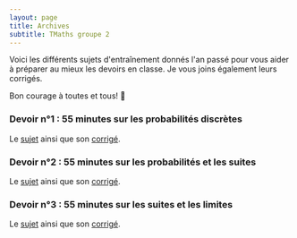 ```yaml
---
layout: page
title: Archives
subtitle: TMaths groupe 2
---
```


Voici les différents sujets d'entraînement donnés l'an passé pour vous aider à préparer au mieux les devoirs en classe. Je vous joins également leurs corrigés.

Bon courage à toutes et tous! :punch:



### Devoir n°1 : 55 minutes sur les probabilités discrètes

Le [sujet](/devoirs.blancs/DS1.Probabilites.20243025.pdf) ainsi que son [corrigé](/devoirs.blancs/Correction.DS1.2024.2025.pdf).

### Devoir n°2 : 55 minutes sur les probabilités et les suites

Le [sujet](/devoirs.blancs/DS2.Suites.Proba.pdf) ainsi que son [corrigé](/devoirs.blancs/Correction.DS2.Suite.Proba.pdf).

### Devoir n°3 : 55 minutes sur les suites et les limites

Le [sujet](/devoirs.blancs/DS2.Suites.Proba.pdf) ainsi que son [corrigé](/devoirs.blancs/Correction.DS2.Suite.Proba.pdf).

